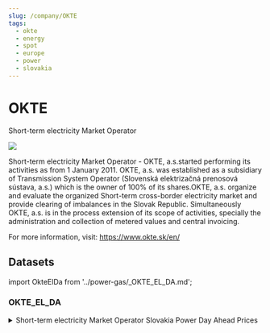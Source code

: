 ```yaml
---
slug: /company/OKTE
tags:
  - okte
  - energy
  - spot
  - europe
  - power
  - slovakia
---
```


OKTE
============================================================

Short-term electricity Market Operator

![](/img/data/okte.png)

Short-term electricity Market Operator - OKTE, a.s.started performing its activities as from 1 January 2011. OKTE, a.s. was established as a subsidiary of Transmission System Operator (Slovenská elektrizačná prenosová sústava, a.s.) which is the owner of 100% of its shares.OKTE, a.s. organize and evaluate the organized Short-term cross-border electricity market and provide clearing of imbalances in the Slovak Republic. Simultaneously OKTE, a.s. is in the process extension of its scope of activities, specially the administration and collection of metered values and central invoicing.

For more information, visit: https://www.okte.sk/en/

## Datasets 

import OkteElDa from '../power-gas/_OKTE_EL_DA.md';

### OKTE_EL_DA
<details>
<summary>Short-term electricity Market Operator Slovakia Power Day Ahead Prices</summary>
<OkteElDa/>
</details>